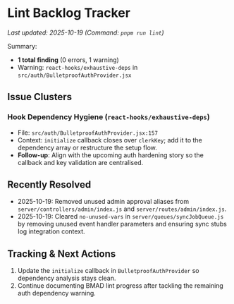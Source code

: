 # Lint Backlog Tracker

_Last updated: 2025-10-19 (Command: `pnpm run lint`)_

Summary:
- **1 total finding** (0 errors, 1 warning)
- Warning: `react-hooks/exhaustive-deps` in `src/auth/BulletproofAuthProvider.jsx`

## Issue Clusters

### Hook Dependency Hygiene (`react-hooks/exhaustive-deps`)
- File: `src/auth/BulletproofAuthProvider.jsx:157`
- Context: `initialize` callback closes over `clerkKey`; add it to the dependency array or restructure the setup flow.
- **Follow-up**: Align with the upcoming auth hardening story so the callback and key validation are centralised.

## Recently Resolved
- 2025-10-19: Removed unused admin approval aliases from `server/controllers/admin/index.js` and `server/routes/admin/index.js`.
- 2025-10-19: Cleared `no-unused-vars` in `server/queues/syncJobQueue.js` by removing unused event handler parameters and ensuring sync stubs log integration context.

## Tracking & Next Actions
1. Update the `initialize` callback in `BulletproofAuthProvider` so dependency analysis stays clean.
2. Continue documenting BMAD lint progress after tackling the remaining auth dependency warning.
